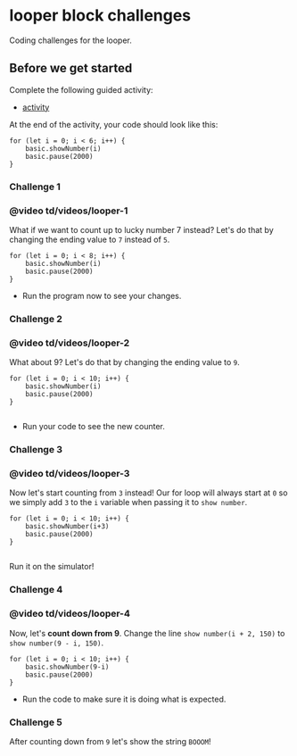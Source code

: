 # looper block challenges

Coding challenges for the looper. 

## Before we get started

Complete the following guided activity:

* [activity](/lessons/looper/activity)

At the end of the activity, your code should look like this:


```blocks
for (let i = 0; i < 6; i++) {
    basic.showNumber(i)
    basic.pause(2000)
}
```

### Challenge 1

### @video td/videos/looper-1

What if we want to count up to lucky number 7 instead? Let's do that by changing the ending value to `7` instead of `5`.


```blocks
for (let i = 0; i < 8; i++) {
    basic.showNumber(i)
    basic.pause(2000)
}

```

* Run the program now to see your changes.

### Challenge 2

### @video td/videos/looper-2

What about 9? Let's do that by changing the ending value to `9`.

```blocks
for (let i = 0; i < 10; i++) {
    basic.showNumber(i)
    basic.pause(2000)
}


```


* Run your code to see the new counter.

### Challenge 3

### @video td/videos/looper-3

Now let's start counting from `3` instead! Our for loop will always start at `0` so we simply add `3` to the `i` variable when passing it to `show number`.

```blocks
for (let i = 0; i < 10; i++) {
    basic.showNumber(i+3)
    basic.pause(2000)
}


```

Run it on the simulator!

### Challenge 4

### @video td/videos/looper-4

Now, let's **count down from 9**. Change the line `show number(i + 2, 150)` to `show number(9 - i, 150)`.

```blocks
for (let i = 0; i < 10; i++) {
    basic.showNumber(9-i)
    basic.pause(2000)
}

```


* Run the code to make sure it is doing what is expected.

### Challenge 5

After counting down from `9` let's show the string `BOOOM`!

